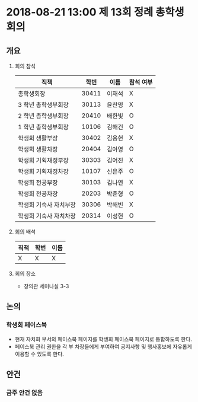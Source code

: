 # 2018-08-21 13:00 제 13회 정례 총학생회의

## 개요

1.  회의 참석

    | 직책                   | 학번  | 이름   | 참석 여부 |
    | ---------------------- | ----- | ------ | --------- |
    | 총학생회장             | 30411 | 이재석 | X         |
    | 3 학년 총학생부회장    | 30113 | 윤찬명 | X         |
    | 2 학년 총학생부회장    | 20410 | 배한빛 | O         |
    | 1 학년 총학생부회장    | 10106 | 김해건 | O         |
    | 학생회 생활부장        | 30402 | 김용현 | X         |
    | 학생회 생활차장        | 20404 | 김아영 | O         |
    | 학생회 기획재정부장    | 30303 | 김어진 | X         |
    | 학생회 기획재정차장    | 10107 | 신은주 | O         |
    | 학생회 전공부장        | 30103 | 김나연 | X         |
    | 학생회 전공차장        | 20203 | 박준형 | O         |
    | 학생회 기숙사 자치부장 | 30306 | 박해빈 | X         |
    | 학생회 기숙사 자치차장 | 20314 | 이성현 | O         |

2.  회의 배석

    | 직책 | 학번 | 이름 |
    | ---- | ---- | ---- |
    | X    | X    | X    |

3.  회의 장소
    -   창의관 세미나실 3-3

## 논의
### 학생회 페이스북
-   현재 자치회 부서의 페이스북 페이지를 학생회 페이스북 페이지로 통합하도록 한다.
-   페이스북 관리 권한을 각 부 차장들에게 부여하여 공지사항 및 행사홍보에 자유롭게 이용할 수 있도록 한다.

## 안건
### 금주 안건 없음